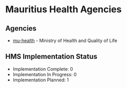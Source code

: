 # Mauritius Health Agencies

## Agencies

- [mu-health](mu-health/index.md) - Ministry of Health and Quality of Life

## HMS Implementation Status

- Implementation Complete: 0
- Implementation In Progress: 0
- Implementation Planned: 1
